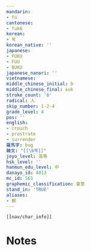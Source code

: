 ```yaml
---
mandarin:
- fú
cantonese:
- fuk6
korean:
- 복
korean_native: ''
japanese:
- FUKU
- FUU
- BUKU
japanese_nanori: ''
vietnamese:
middle_chinese_initial: b
middle_chinese_final: ɨuk
stroke_count: '6'
radical: 人
skip_number: 1-2-4
grade_level: 4
pos: ''
english:
- crouch
- prostrate
- surrender
羅馬字: bug
韓文: "[[\b북]]"
joyo_level: 高等
hsk_level: ''
hanmun_edu_level: 中
danayo_id: 4013
mc_id: 561
graphemic_classification: 會意
stand_in: 'TRUE'
aliases:
- 鮲
---
```

```meta-bind-embed
[[nav/char_info]]
```

# Notes
